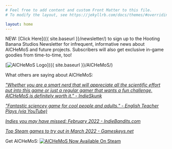 ```yaml
---
# Feel free to add content and custom Front Matter to this file.
# To modify the layout, see https://jekyllrb.com/docs/themes/#overriding-theme-defaults

layout: home
---
```


NEW: [Click Here]({{ site.baseurl }}/newsletter/) to sign up to the Hooting Banana Studios Newsletter for infrequent, informative news about AlCHeMoS and future projects. Subscribers will also get exclusive in-game goodies from time-to-time, too!

[![AlCHeMoS Logo]({{site.baseurl}}/img/alchemos_logo.png)]({{ site.baseurl }}/AlCHeMoS/)

What others are saying about AlCHeMoS:

[*"Whether you are a smart nerd that will appreciate all the scientific effort put into this game or just a regular gamer that wants a fun challenge, AlCHeMoS is definitely worth it." - IndieSkunk*](https://www.indieskunk.com/2022/03/02/alchemos/)

[*"Fantastic sciencey game for cool people and adults." - English Teacher Plays (via YouTube)*](https://www.youtube.com/watch?v=L_cw2mIoHiM)

[*Indies you may have missed: February 2022 - IndieBandits.com*](https://indiebandits.com/2022/02/25/iymhm-02-22/)

[*Top Steam games to try out in March 2022 - Gameskeys.net*](https://gameskeys.net/top-steam-games-to-tryout-in-march-2022/)

Get AlCHeMoS:
[![AlCHeMoS Now Available On Steam]({{site.baseurl}}/img/AlCHeMoS_Launch_01.png)](https://store.steampowered.com/app/1090590/AlCHeMoS/?utm_source=hbs)